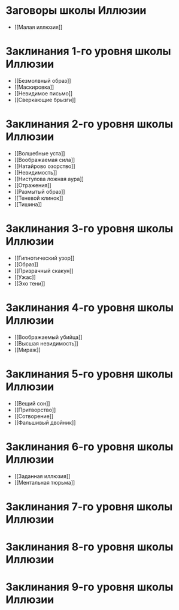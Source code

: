 # Заговоры школы Иллюзии
- [[Малая иллюзия]]
# Заклинания 1-го уровня школы Иллюзии
- [[Безмолвный образ]]
- [[Маскировка]]
- [[Невидимое письмо]]
- [[Сверкающие брызги]]
# Заклинания 2-го уровня школы Иллюзии
- [[Волшебные уста]]
- [[Воображаемая сила]]
- [[Натайрово озорство]]
- [[Невидимость]]
- [[Нистулова ложная аура]]
- [[Отражения]]
- [[Размытый образ]]
- [[Теневой клинок]]
- [[Тишина]]
# Заклинания 3-го уровня школы Иллюзии
- [[Гипнотический узор]]
- [[Образ]]
- [[Призрачный скакун]]
- [[Ужас]]
- [[Эхо тени]]
# Заклинания 4-го уровня школы Иллюзии
- [[Воображаемый убийца]]
- [[Высшая невидимость]]
- [[Мираж]]
# Заклинания 5-го уровня школы Иллюзии
- [[Вещий сон]]
- [[Притворство]]
- [[Сотворение]]
- [[Фальшивый двойник]]
# Заклинания 6-го уровня школы Иллюзии
- [[Заданная иллюзия]]
- [[Ментальная тюрьма]]
# Заклинания 7-го уровня школы Иллюзии
# Заклинания 8-го уровня школы Иллюзии
# Заклинания 9-го уровня школы Иллюзии
